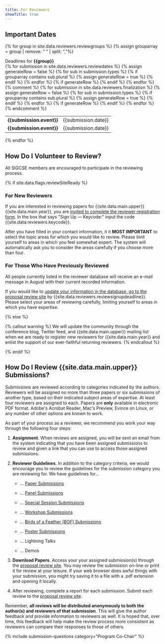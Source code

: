 ```yaml
---
title: For Reviewers
showTitle: true
---
```


## Important Dates

{% for group in site.data.reviewers.reviewgroups %}
  {% assign grouparray = group | remove: " " | split: ","%}
  <div class="table-responsive">
    <div class="well">Deadlines for <b>{{group}}</b></div>  
    <table class="table">
        <tbody>
    {% for submission in site.data.reviewers.reviewdates %}
      {% assign generateRow = false %}
      {% for sub in submission.types %}
        {% if grouparray contains sub.plural %}
          {% assign generateRow = true %}
        {% endif %}
      {% endfor %}
      {% if generateRow %}
        <tr>
          <td> <b>{{submission.event}}</b> </td>
          <td> {{submission.date}} </td>
        </tr>
      {% endif %}
    {% endfor %}
    {% comment %}
    {% for submission in site.data.reviewers.finalization %}
      {% assign generateRow = false %}
      {% for sub in submission.types %}
        {% if grouparray contains sub.plural %}
          {% assign generateRow = true %}
        {% endif %}
      {% endfor %}
      {% if generateRow %}
        <tr>
          <td> <b>{{submission.event}}</b> </td>
          <td> {{submission.date}} </td>
        </tr>
      {% endif %}
    {% endfor %}
    {% endcomment %}
      </tbody>
    </table>
  </div>
{% endfor %}

## How Do I Volunteer to Review?

All SIGCSE members are encouraged to participate in the reviewing process.

{% if site.data.flags.reviewSiteReady %}

### For New Reviewers

If you are interested in reviewing papers for {{site.data.main.upper}} {{site.data.main.year}}, you are <a href="{{site.data.reviewers.reviewerRegistrationForm}}">invited to complete the reviewer registration form</a>. In the box that says "Sign Up — Keycode:" input the code <span class="label label-warning">{{site.data.reviewers.keycode}}</span>.

After you have filled in your contact information, it it **MOST IMPORTANT** to select the topic areas for which you would like to review. Please limit yourself to areas in which you feel somewhat expert. The system will automatically ask you to consider the areas carefully if you choose more than four.

### For Those Who Have Previously Reviewed

All people currently listed in the reviewer database will receive an e-mail message in August with their current recorded information.

If you would like to <a href="{{site.data.reviewers.reviewerRegistrationForm}}">update your information in the database, go to the proposal review site</a> by <span class="label label-warning">{{site.data.reviewers.reviewsignupdeadline}}</span>. Please select your areas of reviewing carefully, limiting yourself to areas in which you have expertise.

{% else %}

{% callout warning %}
We will update the community through the conference blog, Twitter feed, and {{site.data.main.upper}} mailing list when we are ready to register new reviewers for {{site.data.main.year}} and enlist the support of our ever-faithful returning reviewers.
{% endcallout %}

{% endif %}

## How Do I Review {{site.data.main.upper}} Submissions?

Submissions are reviewed according to categories indicated by the authors.  Reviewers will be assigned no more than three papers or six submissions of another type, based on their indicated subject areas of expertise. At least four reviewers are assigned to each.  Papers are **only** available in electronic PDF format. Adobe's Acrobat Reader, Mac's Preview, Evince on Linux, or any number of other options are known to work.

As part of your process as a reviewer, we recommend you work your way through the following four steps:

1. **Assignment**. When reviews are assigned, you will be sent an email from the system indicating that you have been assigned submissions to review and given a link that you can use to access those assigned submissions.


1. **Reviewer Guidelines**. In addition to the category criteria, we would encourage you to review the guidelines for the submission category you are reviewing for. We have guidelines for...

    * ... [Paper Submissions][papers]
    
    * ... [Panel Submissions][panels]
    
    * ... [Special Session Submissions][specials]
    
    * ... [Workshop Submissions][workshops]
    
    * ... [Birds of a Feather (BOF) Submissions][bofs]
    
    * ... [Poster Submissions][posters]
    
    * ... Lightning Talks
    
    * ... Demos
    

1. **Download Papers**. Access your your assigned submission(s) through the <a href="{{site.data.reviewers.proposalReviewSite}}">proposal review site</a>. You may review the submission on-line or print it for review at your leisure. If your web browser does awful things with your submission, you might try saving it to a file with a .pdf extension and opening it locally.

1. After reviewing, complete a report for each submission. Submit each review to the  <a href="{{site.data.reviewers.proposalReviewSite}}">proposal review site</a>.

Remember, **all reviews will be distributed anonymously to both the author(s) and reviewers of that submission**. This will give the author feedback and provide information to reviewers as well. It is hoped that, over time, this feedback will help make the review process more consistent as reviewers can compare their responses to those of others.

[papers]: guidepapers.html
[panels]: guidepanels.html
[specials]: guidesessions.html
[workshops]: guideworkshops.html
[bofs]: guidebofs.html
[posters]: guideposters.html

{% include submission-questions category="Program Co-Chair" %}

